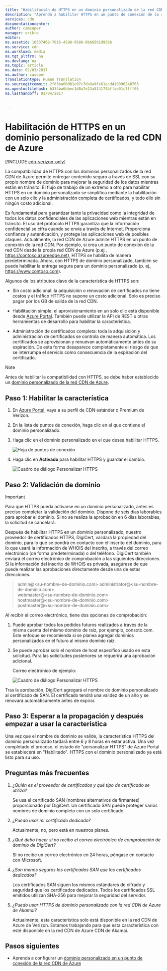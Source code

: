 ```yaml
---
title: "Habilitación de HTTPS en un dominio personalizado de la red CDN de Azure | Microsoft Docs"
description: "Aprenda a habilitar HTTPS en un punto de conexión de la red CDN de Azure con un dominio personalizado."
services: cdn
documentationcenter: 
author: camsoper
manager: erikre
editor: 
ms.assetid: 10337468-7015-4598-9586-0b66591d939b
ms.service: cdn
ms.workload: media
ms.tgt_pltfrm: na
ms.devlang: na
ms.topic: article
ms.date: 02/03/2017
ms.author: casoper
translationtype: Human Translation
ms.sourcegitcommit: 2f03ba60d81e97c7da9a9fe61ecd419096248763
ms.openlocfilehash: b334ba6bbec1d0a7e23a514174bffae01c7fff05
ms.lasthandoff: 03/04/2017


---
```

# <a name="enable-https-on-an-azure-cdn-custom-domain"></a>Habilitación de HTTPS en un dominio personalizado de la red CDN de Azure

[!INCLUDE [cdn-verizon-only](../../includes/cdn-verizon-only.md)]

La compatibilidad de HTTPS con los dominios personalizados de la red CDN de Azure permite entregar contenido seguro a través de SSL con su propio nombre de dominio para mejorar la seguridad de los datos mientras están en tránsito. El flujo de trabajo de un extremo a otro para habilitar HTTPS en un dominio personalizado se simplifica mediante la habilitación con un solo clic y la administración completa de certificados, y todo ello sin ningún costo adicional.

Es fundamental para garantizar tanto la privacidad como la integridad de todos los datos confidenciales de las aplicaciones web mientras están en tránsito. El uso del protocolo HTTPS garantiza que la información confidencial se cifra cuando se envía a través de Internet. Proporciona confianza y autenticación, y protege las aplicaciones web de posibles ataques. Actualmente, la red CDN de Azure admite HTTPS en un punto de conexión de la red CDN. Por ejemplo, si crea un punto de conexión de la red CDN desde la propia red CDN de Azure (p.ej., https://contoso.azureedge.net), HTTPS se habilita de manera predeterminada. Ahora, con HTTPS de dominio personalizado, también se puede habilitar la entrega segura para un dominio personalizado (p. ej., https://www.contoso.com). 

Algunos de los atributos clave de la característica de HTTPS son:

- Sin costo adicional: la adquisición o renovación de certificados no tiene costos y el tráfico HTTPS no supone un costo adicional. Solo es preciso pagar por los GB de salida de la red CDN.

- Habilitación simple: el aprovisionamiento en un solo clic está disponible desde [Azure Portal](https://portal.azure.com). También puede utilizar la API de REST u otras herramientas de desarrollo para habilitar la característica.

- Administración de certificados completa: toda la adquisición y administración de certificados se controla de manera automática. Los certificados se aprovisionan y renuevan automáticamente antes de su expiración. De esta forma desaparece completamente el riesgo de que se interrumpa el servicio como consecuencia de la expiración del certificado.

>[!NOTE] 
>Antes de habilitar la compatibilidad con HTTPS, se debe haber establecido un [dominio personalizado de la red CDN de Azure](./cdn-map-content-to-custom-domain.md).

## <a name="step-1-enabling-the-feature"></a>Paso 1: Habilitar la característica 

1. En [Azure Portal](https://portal.azure.com), vaya a su perfil de CDN estándar o Premium de Verizon.

2. En la lista de puntos de conexión, haga clic en el que contiene el dominio personalizado.

3. Haga clic en el dominio personalizado en el que desea habilitar HTTPS.

    ![Hoja de puntos de conexión](./media/cdn-custom-ssl/cdn-custom-domain.png)

4. Haga clic en **Activado** para habilitar HTTPS y guardar el cambio.

    ![Cuadro de diálogo Personalizar HTTPS](./media/cdn-custom-ssl/cdn-enable-custom-ssl.png)


## <a name="step-2-domain-validation"></a>Paso 2: Validación de dominio

>[!IMPORTANT] 
>Para que HTTPS pueda activarse en un dominio personalizado, antes es preciso completar la validación del dominio. Dispone de seis días laborables para aprobar el dominio. Si no se realiza la aprobación en 6 días laborables, la solicitud se cancelará.  

Después de habilitar HTTPS en un dominio personalizado, nuestro proveedor de certificados HTTPS, DigiCert, validará la propiedad del dominio, para lo que se pondrá en contacto con el inscrito del dominio, para lo que usará la información de WHOIS del inscrito, a través del correo electrónico (de forma predeterminada) o del teléfono. DigiCert también enviará el correo electrónico de comprobación a las siguientes direcciones. Si la información del inscrito de WHOIS es privada, asegúrese de que puede realizar las aprobaciones directamente desde una de estas direcciones.

>admin@<su-nombre-de-dominio.com> administrator@<su-nombre-de-dominio.com>  
>webmaster@<su-nombre-de-dominio.com>  
>hostmaster@<su-nombre-de-dominio.com>  
>postmaster@<su-nombre-de-dominio.com>


Al recibir el correo electrónico, tiene dos opciones de comprobación:

1. Puede aprobar todos los pedidos futuros realizados a través de la misma cuenta del mismo dominio de raíz, por ejemplo, consoto.com. Éste enfoque se recomienda si se planea agregar dominios personalizados en el futuro al mismo dominio raíz.
 
2. Se puede aprobar solo el nombre de host específico usado en esta solicitud. Para las solicitudes posteriores se requerirá una aprobación adicional.

    Correo electrónico de ejemplo:
    
    ![Cuadro de diálogo Personalizar HTTPS](./media/cdn-custom-ssl/domain-validation-email-example.png)

Tras la aprobación, DigiCert agregará el nombre de dominio personalizado al certificado de SAN. El certificado tendrá una validez de un año y se renovará automáticamente antes de expirar.

## <a name="step-3-wait-for-the-propagation-then-start-using-your-feature"></a>Paso 3: Esperar a la propagación y después empezar a usar la característica

Una vez que el nombre de dominio se valide, la característica HTTPS del dominio personalizado tardará entre 6 y 8 horas en estar activa. Una vez completado el proceso, el estado de "personalizar HTTPS" de Azure Portal se establecerá en "Habilitado". HTTPS con el dominio personalizado ya está listo para su uso.

## <a name="frequently-asked-questions"></a>Preguntas más frecuentes

1. *¿Quién es el proveedor de certificados y qué tipo de certificado se utiliza?*

    Se usa el certificado SAN (nombres alternativos de firmantes) proporcionado por DigiCert. Un certificado SAN puede proteger varios nombres de dominio completo con un solo certificado.

2. *¿Puedo usar mi certificado dedicado?*
    
    Actualmente, no, pero está en nuestros planes.

3. *¿Qué debo hacer si no recibo el correo electrónico de comprobación de dominio de DigiCert?*

    Si no recibe un correo electrónico en 24 horas, póngase en contacto con Microsoft.

4. *¿Son menos seguros los certificados SAN que los certificados dedicados?*
    
    Los certificados SAN siguen los mismos estándares de cifrado y seguridad que los certificados dedicados. Todos los certificados SSL emitidos utilizan SHA-256 para mejorar la seguridad del servidor.

5. *¿Puedo usar HTTPS de dominio personalizado con la red CDN de Azure de Akamai?*

    Actualmente, esta característica solo está disponible en la red CDN de Azure de Verizon. Estamos trabajando para que esta característica con esté disponible en la red CDN de Azure CDN de Akamai.


## <a name="next-steps"></a>Pasos siguientes

- Aprenda a configurar un [dominio personalizado en un punto de conexión de la red CDN de Azure](./cdn-map-content-to-custom-domain.md)



